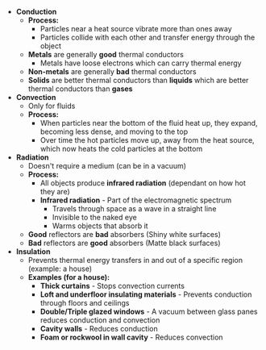 - **Conduction**
	- **Process:**
		- Particles near a heat source vibrate more than ones away
		- Particles collide with each other and transfer energy through the object
	- **Metals** are generally **good** thermal conductors
		- Metals have loose electrons which can carry thermal energy
	- **Non-metals** are generally **bad** thermal conductors
	- **Solids** are better thermal conductors than **liquids** which are better thermal conductors than **gases**
- **Convection**
	- Only for fluids
	- **Process:**
		- When particles near the bottom of the fluid heat up, they expand, becoming less dense, and moving to the top
		- Over time the hot particles move up, away from the heat source, which now heats the cold particles at the bottom
- **Radiation**
	- Doesn't require a medium (can be in a vacuum)
	- **Process:**
		- All objects produce **infrared radiation** (dependant on how hot they are)
		- **Infrared radiation** - Part of the electromagnetic spectrum
			- Travels through space as a wave in a straight line
			- Invisible to the naked eye
			- Warms objects that absorb it
	- **Good** reflectors are **bad** absorbers (Shiny white surfaces)
	- **Bad** reflectors are **good** absorbers (Matte black surfaces)
- **Insulation**
	- Prevents thermal energy transfers in and out of a specific region (example: a house)
	- **Examples (for a house):**
		- **Thick curtains** - Stops convection currents
		- **Loft and underfloor insulating materials** - Prevents conduction through floors and ceilings
		- **Double/Triple glazed windows** - A vacuum between glass panes reduces conduction and convection
		- **Cavity walls** - Reduces conduction
		- **Foam or rockwool in wall cavity** - Reduces convection